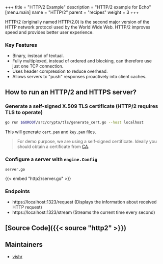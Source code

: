 +++
title = "HTTP/2 Example"
description = "HTTP/2 example for Echo"
[menu.main]
  name = "HTTP/2"
  parent = "recipes"
  weight = 3
+++

HTTP/2 (originally named HTTP/2.0) is the second major version of the HTTP network
protocol used by the World Wide Web. HTTP/2 improves speed and provides better user
experience.

### Key Features

- Binary, instead of textual.
- Fully multiplexed, instead of ordered and blocking, can therefore use just one TCP connection.
- Uses header compression to reduce overhead.
- Allows servers to "push" responses proactively into client caches.

## How to run an HTTP/2 and HTTPS server?

### Generate a self-signed X.509 TLS certificate (HTTP/2 requires TLS to operate)

```sh
go run $GOROOT/src/crypto/tls/generate_cert.go --host localhost
```

This will generate `cert.pem` and `key.pem` files.

> For demo purpose, we are using a self-signed certificate. Ideally you should obtain
a certificate from [CA](https://en.wikipedia.org/wiki/Certificate_authority).

### Configure a server with `engine.Config`

`server.go`

{{< embed "http2/server.go" >}}

### Endpoints

- https://localhost:1323/request (Displays the information about received HTTP request)
- https://localhost:1323/stream (Streams the current time every second)

## [Source Code]({{< source "http2" >}})

## Maintainers

- [vishr](https://github.com/vishr)
